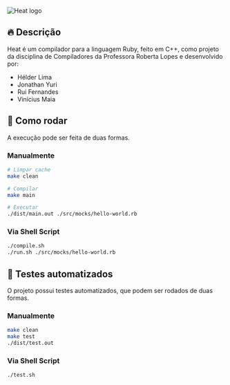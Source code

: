 
![Heat logo](https://drive.google.com/uc?export=view&id=1jSdALYdBNKCD7v58Agq7vudpq1CDBK_K)

## 🔥 Descrição
Heat é um compilador para a linguagem Ruby, feito em C++, como projeto da disciplina de Compiladores da Professora Roberta Lopes e desenvolvido por:
- Hélder Lima
- Jonathan Yuri
- Rui Fernandes
- Vinícius Maia

## 🚀 Como rodar
A execução pode ser feita de duas formas.
### Manualmente
```sh
# Limpar cache
make clean

# Compilar
make main

# Executar
./dist/main.out ./src/mocks/hello-world.rb
```


### Via Shell Script
```sh
./compile.sh
./run.sh ./src/mocks/hello-world.rb
```

## 🧪 Testes automatizados
O projeto possui testes automatizados, que podem ser rodados de duas formas.
### Manualmente
```sh
make clean
make test
./dist/test.out
```

### Via Shell Script
```sh
./test.sh
```
